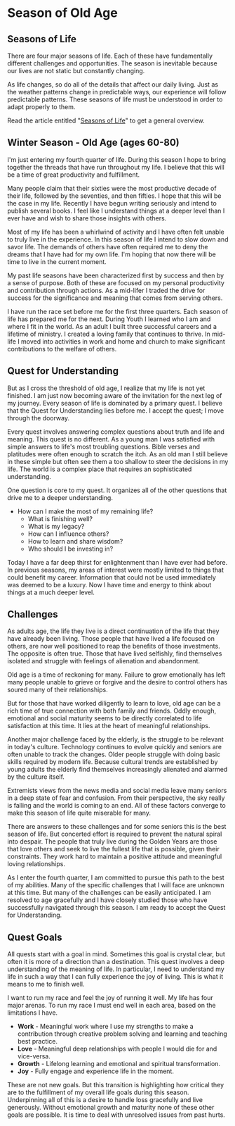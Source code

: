 # Season of Old Age

## Seasons of Life

There are four major seasons of life.  Each of these have fundamentally different
challenges and opportunities.   The season is inevitable because our lives are
not static but constantly changing.

As life changes, so do all of the details that affect our daily living.  Just as
the weather patterns change in predictable ways, our experience will follow
predictable patterns.  These seasons of life must be understood in order to 
adapt properly to them.

Read the article entitled "[Seasons of Life](Seasons)" to get a general overview.


## Winter Season - Old Age (ages 60-80)


I'm just entering my fourth quarter of life.  During this season I hope to bring
together the threads that have run throughout my life.   I believe that this
will be a time of great productivity and fulfillment.

Many people claim that their sixties were the most productive decade of their
life, followed by the seventies, and then fifties. I hope that this will be the
case in my life.  Recently I have begun writing seriously and intend to publish
several books.  I feel like I understand things at a deeper level than I ever
have and wish to share those insights with others.

Most of my life has been a whirlwind of activity and I have often felt unable to
truly live in the experience. In this season of life I intend to slow down and
savor life.  The demands of others have often required me to deny the dreams
that I have had for my own life.  I'm hoping that now there will be time to live
in the current moment.

My past life seasons have been characterized first by success and then by a
sense of purpose.  Both of these are focused on my personal productivity and
contribution through actions.  As a mid-lifer I traded the drive for success for
the significance and meaning that comes from serving others.

I have run the race set before me for the first three quarters. Each season of
life has prepared me for the next.   During Youth I learned who I am and where I
fit in the world.   As an adult I built three successful careers and a lifetime
of ministry.   I created a loving family that continues to thrive.  In mid-life
I moved into activities  in work and home and church to make significant
contributions to the welfare of others.


## Quest for Understanding


But as I cross the threshold of old age, I realize that my life is not yet
finished.  I am just now becoming aware of the invitation for the next leg of my
journey.  Every season of life is dominated by a primary quest.  I believe that
the Quest for Understanding lies before me.  I accept the quest; I move
through the doorway.

Every quest involves answering complex questions about truth and life and
meaning.  This quest is no different.  As a young man I was satisfied with
simple answers to life's most troubling questions.  Bible verses and platitudes
were often enough to scratch the itch.  As an old man I still believe in these 
simple but often see them a too shallow to steer the decisions in my life.
The world is a complex place that requires an sophisticated understanding.

One question is core to my quest.  It organizes all of the other questions that
drive me to a deeper understanding.

- How can I make the most of my remaining life?
    - What is finishing well?
    - What is my legacy?
    - How can I influence others?
    - How to learn and share wisdom?
    - Who should I be investing in?

Today I have a far deep thirst for enlightenment than I have ever had before.
In previous seasons, my areas of interest were mostly
limited to things that could benefit my career.   Information that
could not be used immediately was deemed to be a luxury.  Now I have time and
energy to think about things at a much deeper level.


## Challenges

As adults age, the life they live is a direct continuation of the life that they
have already been living.  Those people that have lived a life focused on others,
are now well positioned to reap the benefits of those investments.  The opposite
is often true.  Those that have lived selfishly, find themselves isolated and
struggle with feelings of alienation and abandonment.

Old age is a time of reckoning for many.  Failure to grow emotionally has left
many people unable to grieve or forgive and the desire to control others has
soured many of their relationships.  

But for those that have worked diligently
to learn to love, old age can be a rich time of true connection with both family
and friends.  Oddly enough, emotional and social maturity seems to be directly
correlated to life satisfaction at this time.  It lies at the heart of meaningful
relationships.

Another major challenge faced by the elderly, is the struggle to be relevant in
today's culture. Technology continues to evolve quickly and seniors are often unable
to track the changes.  Older people struggle with doing basic skills required by
modern life.  Because cultural trends are established by young adults the
elderly find themselves increasingly alienated and alarmed by the culture
itself.

Extremists views from the news media and social media leave many seniors in a
deep state of fear and confusion.  From their perspective, the sky really is
falling and the world is coming to an end.  All of these factors converge to
make this season of life quite miserable for many.

There are answers to these challenges and for some seniors this is the best
season of life.  But concerted effort is required to prevent the natural spiral
into despair.  The people that truly live during the Golden Years are those that
love others and seek to live the fullest life that is possible, given their
constraints. They work hard to maintain a positive attitude and meaningful
loving relationships.

As I enter the fourth quarter, I am committed to pursue this path to the best of
my abilities.  Many of the specific challenges that I will face are unknown at
this time.  But many of the challenges can be easily anticipated.  I am resolved
to age gracefully and I have closely studied those who have successfully navigated
through this season.  I am ready to
accept the Quest for Understanding.


## Quest Goals

All quests start with a goal in mind.  Sometimes this goal is crystal clear, but
often it is more of a direction than a destination.  This quest involves a
deep understanding of the meaning of life.   In particular, I need to understand
my life in such a way that I can fully experience the joy of living.   This is
what it means to me to finish well.  

I want to run my race and feel the joy of
running it well.
My life has four major arenas.  To run my race I must end well in each area,
based on the limitations I have.

- **Work** - Meaningful work where I use my strengths to make a contribution through 
creative problem solving and learning and teaching best practice.
- **Love** - Meaningful deep relationships with people I would die for and vice-versa.
- **Growth** - Lifelong learning and emotional and spiritual transformation.
- **Joy** - Fully engage and experience life in the moment.

These are not new goals.  But this transition is highlighting how critical they
are to the fulfillment of my overall life goals during this season.  Underpinning all of
this is a desire to handle loss gracefully and live generously.   Without
emotional growth and maturity none of these other goals are possible.  It is
time to deal with unresolved issues from past hurts.

